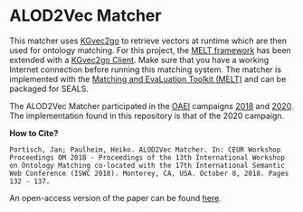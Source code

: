 # ALOD2Vec Matcher
This matcher uses <a href="http://kgvec2go.org/">KGvec2go<a/> to retrieve vectors at runtime which are then used
for ontology matching.
For this project, the <a href="https://github.com/dwslab/melt/">MELT framework</a> has been extended with a 
<a href="https://github.com/dwslab/melt/tree/master/matching-ml/src/main/java/de/uni_mannheim/informatik/dws/melt/matching_ml/kgvec2go">KGvec2go Client</a>.
Make sure that you have a working Internet connection before running this matching system. 
The matcher is implemented with the <a href="https://github.com/dwslab/melt/">Matching and EvaLuation Toolkit (MELT)</a> and
can be packaged for SEALS.

The ALOD2Vec Matcher participated in the <a href="http://oaei.ontologymatching.org/">OAEI</a> campaigns <a href="http://oaei.ontologymatching.org/2018/">2018</a> and 
<a href="http://oaei.ontologymatching.org/2020/">2020</a>. The implementation found in this
repository is that of the 2020 campaign.

**How to Cite?**<br/>
```
Portisch, Jan; Paulheim, Heiko. ALOD2Vec Matcher. In: CEUR Workshop Proceedings OM 2018 - Proceedings of the 13th International Workshop on Ontology Matching co-located with the 17th International Semantic Web Conference (ISWC 2018). Monterey, CA, USA. October 8, 2018. Pages 132 - 137.
```
An open-access version of the paper can be found <a href="https://pdfs.semanticscholar.org/897d/1c754e4680f46e3571baa4339dadede1b301.pdf">here</a>.

